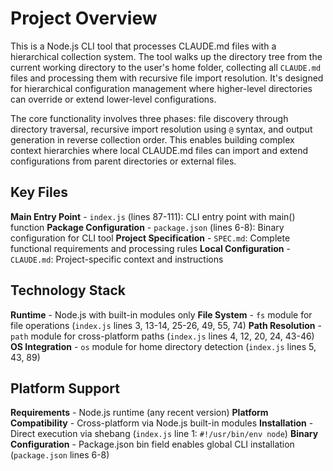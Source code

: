 <!-- Generated: 2025-07-12 20:30:00 UTC -->

# Project Overview

This is a Node.js CLI tool that processes CLAUDE.md files with a hierarchical collection system. The tool walks up the directory tree from the current working directory to the user's home folder, collecting all `CLAUDE.md` files and processing them with recursive file import resolution. It's designed for hierarchical configuration management where higher-level directories can override or extend lower-level configurations.

The core functionality involves three phases: file discovery through directory traversal, recursive import resolution using `@` syntax, and output generation in reverse collection order. This enables building complex context hierarchies where local CLAUDE.md files can import and extend configurations from parent directories or external files.

## Key Files

**Main Entry Point** - `index.js` (lines 87-111): CLI entry point with main() function
**Package Configuration** - `package.json` (lines 6-8): Binary configuration for CLI tool
**Project Specification** - `SPEC.md`: Complete functional requirements and processing rules
**Local Configuration** - `CLAUDE.md`: Project-specific context and instructions

## Technology Stack

**Runtime** - Node.js with built-in modules only
**File System** - `fs` module for file operations (`index.js` lines 3, 13-14, 25-26, 49, 55, 74)
**Path Resolution** - `path` module for cross-platform paths (`index.js` lines 4, 12, 20, 24, 43-46)
**OS Integration** - `os` module for home directory detection (`index.js` lines 5, 43, 89)

## Platform Support

**Requirements** - Node.js runtime (any recent version)
**Platform Compatibility** - Cross-platform via Node.js built-in modules
**Installation** - Direct execution via shebang (`index.js` line 1: `#!/usr/bin/env node`)
**Binary Configuration** - Package.json bin field enables global CLI installation (`package.json` lines 6-8)